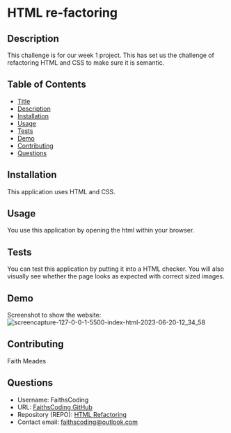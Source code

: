 # HTML re-factoring

## Description

This challenge is for our week 1 project. This has set us the challenge of refactoring HTML and CSS to make sure it is semantic.

## Table of Contents

- [Title](#title)
- [Description](#description)
- [Installation](#installation)
- [Usage](#usage)
- [Tests](#tests)
- [Demo](#demo)
- [Contributing](#contributing)
- [Questions](#questions)

## Installation

This application uses HTML and CSS.

## Usage

You use this application by opening the html within your browser.

## Tests

You can test this application by putting it into a HTML checker. You will also visually see whether the page looks as expected with correct sized images.

## Demo

Screenshot to show the website:
![screencapture-127-0-0-1-5500-index-html-2023-06-20-12_34_58](https://github.com/FaithsCoding/Developer-Blog/assets/122907573/5ebdba5d-c082-4404-8cab-796762360493)

## Contributing

Faith Meades

## Questions

- Username: FaithsCoding
- URL: [FaithsCoding GitHub](www.github.com/FaithsCoding)
- Repository (REPO): [HTML Refactoring](https://github.com/FaithsCoding/week-1-challenge)
- Contact email: faithscoding@outlook.com
